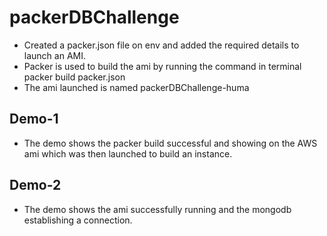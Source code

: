 # packerDBChallenge
- Created a packer.json file on env and added the required details to launch an AMI.
- Packer is used to build the ami by running the command in terminal packer build packer.json
- The ami launched is named packerDBChallenge-huma
## Demo-1
- The demo shows the packer build successful and showing on the AWS ami which was then launched to build an instance.

## Demo-2
- The demo shows the ami successfully running and the mongodb establishing a connection.